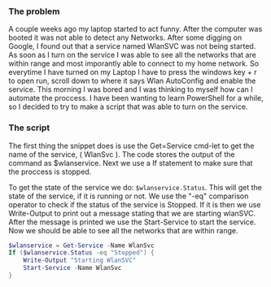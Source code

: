 ### The problem 

A couple weeks ago my laptop started to act funny. After the computer was booted it was not able to detect any Networks. After some digging on Google, I found out that a service named WlanSVC was not being started. As soon as I turn on the service I was able to see all the networks that are within range and most imporantly able to connect to my home network. So everytime I have turned on my Laptop I have to press the windows key + r to open run, scroll down to where it says Wlan AutoConfig and enable the service. This morning I was bored and I was thinking to myself how  can I automate the proccess. I have been wanting to learn PowerShell for a while, so I decided to try to make a script that was able to turn on the service. 


### The script
The first thing the snippet does is use the Get=Service cmd-let to get the name of the service,  ( WlanSvc ). The code stores the output of the command as $wlanservice. Next we use a If statement to make sure that the proccess is stopped. 

To get the state of the service we do: `$wlanservice.Status`. This will get the state of the service, if it is running or not. We use the "-eq" comparison operator to check if the status of the service is Stopped. If it is then we use Write-Output to print out a message stating that we are starting wlanSVC. After the message is printed we use the Start-Service to start the service.  Now we should be able to see all the networks that are within range. 


```powershell
$wlanservice = Get-Service -Name WlanSvc
If ($wlanservice.Status -eq "Stopped") {
    Write-Output "Starting WlanSVC"
    Start-Service -Name WlanSvc
}
```
